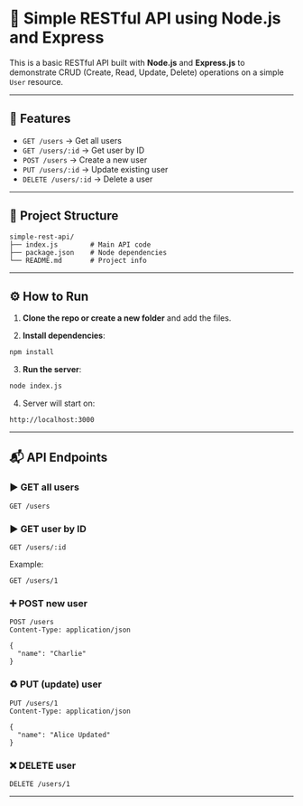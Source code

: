 # 📘 Simple RESTful API using Node.js and Express

This is a basic RESTful API built with **Node.js** and **Express.js** to demonstrate CRUD (Create, Read, Update, Delete) operations on a simple `User` resource.

---

## 🚀 Features

- `GET /users` → Get all users
- `GET /users/:id` → Get user by ID
- `POST /users` → Create a new user
- `PUT /users/:id` → Update existing user
- `DELETE /users/:id` → Delete a user

---


## 📂 Project Structure

```
simple-rest-api/
├── index.js        # Main API code
├── package.json    # Node dependencies
└── README.md       # Project info
```

---

## ⚙️ How to Run

1. **Clone the repo or create a new folder** and add the files.

2. **Install dependencies**:

```bash
npm install
```

3. **Run the server**:

```bash
node index.js
```

4. Server will start on:

```
http://localhost:3000
```

---

## 📬 API Endpoints

### ▶️ GET all users

```http
GET /users
```

### ▶️ GET user by ID

```http
GET /users/:id
```

Example:
```
GET /users/1
```

### ➕ POST new user

```http
POST /users
Content-Type: application/json

{
  "name": "Charlie"
}
```

### ♻️ PUT (update) user

```http
PUT /users/1
Content-Type: application/json

{
  "name": "Alice Updated"
}
```

### ❌ DELETE user

```http
DELETE /users/1
```

---
